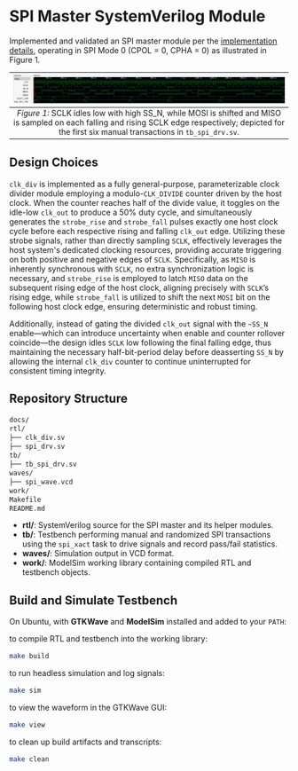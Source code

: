 # SPI Master SystemVerilog Module

Implemented and validated an SPI master module per the [implementation details][spec], operating in SPI Mode 0 (CPOL = 0, CPHA = 0) as illustrated in Figure 1.

| ![Manual Test Waveform](docs/manual_test_wave.png) |
|:--------------------------------------------------:|
| _Figure 1:_ SCLK idles low with high SS_N, while MOSI is shifted and MISO is sampled on each falling and rising SCLK edge respectively; depicted for the first six manual transactions in `tb_spi_drv.sv`. |

[spec]: docs/spec.md


## Design Choices

`clk_div` is implemented as a fully general-purpose, parameterizable clock divider module employing a modulo-`CLK_DIVIDE` counter driven by the host clock. When the counter reaches half of the divide value, it toggles on the idle-low `clk_out` to produce a 50% duty cycle, and simultaneously generates the `strobe_rise` and `strobe_fall` pulses exactly one host clock cycle before each respective rising and falling `clk_out` edge. Utilizing these strobe signals, rather than directly sampling `SCLK`, effectively leverages the host system's dedicated clocking resources, providing accurate triggering on both positive and negative edges of `SCLK`. Specifically, as `MISO` is inherently synchronous with `SCLK`, no extra synchronization logic is necessary, and `strobe_rise` is employed to latch `MISO` data on the subsequent rising edge of the host clock, aligning precisely with `SCLK`’s rising edge, while `strobe_fall` is utilized to shift the next `MOSI` bit on the following host clock edge, ensuring deterministic and robust timing.

Additionally, instead of gating the divided `clk_out` signal with the `~SS_N` enable—which can introduce uncertainty when enable and counter rollover coincide—the design idles `SCLK` low following the final falling edge, thus maintaining the necessary half-bit-period delay before deasserting `SS_N` by allowing the internal `clk_div` counter to continue uninterrupted for consistent timing integrity.


## Repository Structure

```
docs/
rtl/
├── clk_div.sv
├── spi_drv.sv
tb/
├── tb_spi_drv.sv
waves/
├── spi_wave.vcd
work/
Makefile
README.md
```

- **rtl/**: SystemVerilog source for the SPI master and its helper modules.
- **tb/**: Testbench performing manual and randomized SPI transactions using the `spi_xact` task to drive signals and record pass/fail statistics.
- **waves/**: Simulation output in VCD format.
- **work/**: ModelSim working library containing compiled RTL and testbench objects.


## Build and Simulate Testbench

On Ubuntu, with **GTKWave** and **ModelSim** installed and added to your `PATH`:

to compile RTL and testbench into the working library:
```bash
make build
```

to run headless simulation and log signals:
```bash
make sim
```

to view the waveform in the GTKWave GUI:
```bash
make view
```

to clean up build artifacts and transcripts:
```bash
make clean
```
